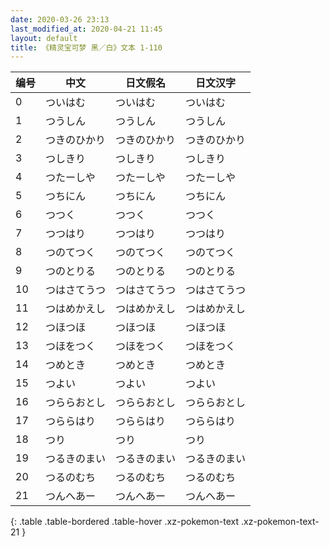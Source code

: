```yaml
---
date: 2020-03-26 23:13
last_modified_at: 2020-04-21 11:45
layout: default
title: 《精灵宝可梦 黑／白》文本 1-110
---
```

| 编号 | 中文 | 日文假名 | 日文汉字 |
| ---- | ---- | ---- | --- |
| 0 | ついはむ | ついはむ | ついはむ |
| 1 | つうしん | つうしん | つうしん |
| 2 | つきのひかり | つきのひかり | つきのひかり |
| 3 | つしきり | つしきり | つしきり |
| 4 | つたーしや | つたーしや | つたーしや |
| 5 | つちにん | つちにん | つちにん |
| 6 | つつく | つつく | つつく |
| 7 | つつはり | つつはり | つつはり |
| 8 | つのてつく | つのてつく | つのてつく |
| 9 | つのとりる | つのとりる | つのとりる |
| 10 | つはさてうつ | つはさてうつ | つはさてうつ |
| 11 | つはめかえし | つはめかえし | つはめかえし |
| 12 | つほつほ | つほつほ | つほつほ |
| 13 | つほをつく | つほをつく | つほをつく |
| 14 | つめとき | つめとき | つめとき |
| 15 | つよい | つよい | つよい |
| 16 | つららおとし | つららおとし | つららおとし |
| 17 | つららはり | つららはり | つららはり |
| 18 | つり | つり | つり |
| 19 | つるきのまい | つるきのまい | つるきのまい |
| 20 | つるのむち | つるのむち | つるのむち |
| 21 | つんへあー | つんへあー | つんへあー |
{: .table .table-bordered .table-hover .xz-pokemon-text .xz-pokemon-text-21 }